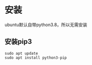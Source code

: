 # 安装

ubuntu默认自带python3.8，所以无需安装

## 安装pip3

```shell
sudo apt update
sudo apt install python3-pip
```